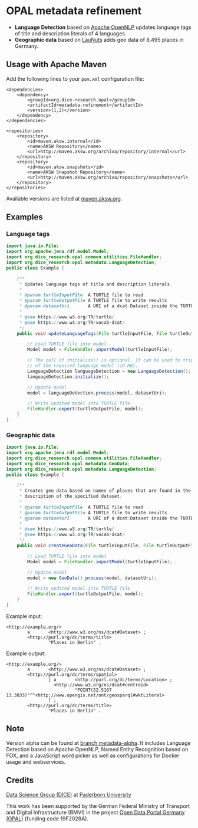 # OPAL metadata refinement

* **Language Detection** based on [Apache OpenNLP](https://opennlp.apache.org/) updates language tags of title and description literals of 4 languages.
* **Geographic data** based on [LauNuts](https://github.com/projekt-opal/LauNuts) adds geo data of 8,495 places in Germany.


## Usage with Apache Maven

Add the following lines to your `pom.xml` configuration file:

	<dependencies>
		<dependency>
			<groupId>org.dice-research.opal</groupId>
			<artifactId>metadata-refinement</artifactId>
			<version>[1,2)</version>
		</dependency>
	</dependencies>
	
	<repositories>
		<repository>
			<id>maven.aksw.internal</id>
			<name>AKSW Repository</name>
			<url>http://maven.aksw.org/archiva/repository/internal</url>
		</repository>
		<repository>
			<id>maven.aksw.snapshots</id>
			<name>AKSW Snapshot Repository</name>
			<url>http://maven.aksw.org/archiva/repository/snapshots</url>
		</repository>
	</repositories>
	
Available versions are listed at [maven.aksw.org](https://maven.aksw.org/archiva/#advancedsearch~internal/org.dice-research.opal~metadata-refinement~~~~~30).


## Examples

### Language tags

```Java
import java.io.File;
import org.apache.jena.rdf.model.Model;
import org.dice_research.opal.common.utilities.FileHandler;
import org.dice_research.opal.metadata.LanguageDetection;
public class Example {

	/**
	 * Updates language tags of title and description literals.
	 * 
	 * @param turtleInputFile  A TURTLE file to read
	 * @param turtleOutputFile A TURTLE file to write results
	 * @param datasetUri       A URI of a dcat:Dataset inside the TURTLE data
	 * 
	 * @see https://www.w3.org/TR/turtle/
	 * @see https://www.w3.org/TR/vocab-dcat/
	 */
	public void updateLanguageTags(File turtleInputFile, File turtleOutputFile, String datasetUri) throws Exception {

		// Load TURTLE file into model
		Model model = FileHandler.importModel(turtleInputFile);

		// The call of initialize() is optional. It can be used to trigger the download
		// of the required language model (10 MB).
		LanguageDetection languageDetection = new LanguageDetection();
		languageDetection.initialize();

		// Update model
		model = languageDetection.process(model, datasetUri);

		// Write updated model into TURTLE file
		FileHandler.export(turtleOutputFile, model);
	}
}

```


### Geographic data

```Java
import java.io.File;
import org.apache.jena.rdf.model.Model;
import org.dice_research.opal.common.utilities.FileHandler;
import org.dice_research.opal.metadata.GeoData;
import org.dice_research.opal.metadata.LanguageDetection;
public class Example {

	/**
	 * Creates geo data based on names of places that are found in the title and
	 * description of the specified dataset.
	 * 
	 * @param turtleInputFile  A TURTLE file to read
	 * @param turtleOutputFile A TURTLE file to write results
	 * @param datasetUri       A URI of a dcat:Dataset inside the TURTLE data
	 * 
	 * @see https://www.w3.org/TR/turtle/
	 * @see https://www.w3.org/TR/vocab-dcat/
	 */
	public void createGeoData(File turtleInputFile, File turtleOutputFile, String datasetUri) throws Exception {

		// Load TURTLE file into model
		Model model = FileHandler.importModel(turtleInputFile);

		// Update model
		model = new GeoData().process(model, datasetUri);

		// Write updated model into TURTLE file
		FileHandler.export(turtleOutputFile, model);
	}
}
```

Example input:

```
<http://example.org/>
        a       <http://www.w3.org/ns/dcat#Dataset> ;
        <http://purl.org/dc/terms/title>
                "Places in Berlin" .
```

Example output:

```
<http://example.org/>
        a       <http://www.w3.org/ns/dcat#Dataset> ;
        <http://purl.org/dc/terms/spatial>
                [ a       <http://purl.org/dc/terms/Location> ;
                  <http://www.w3.org/ns/dcat#centroid>
                          "POINT(52.5167 13.3833)"^^<http://www.opengis.net/ont/geosparql#wktLiteral>
                ] ;
        <http://purl.org/dc/terms/title>
                "Places in Berlin" .
```

## Note

Version alpha can be found at [branch metadata-alpha](https://github.com/projekt-opal/metadata-refinement/tree/metadata-alpha).
It includes 
Language Detection based on Apache OpenNLP,
Named Entity Recognition based on FOX, and
a JavaScript word picker
as well as configurations for Docker usage and webservices.


## Credits

[Data Science Group (DICE)](https://dice-research.org/) at [Paderborn University](https://www.uni-paderborn.de/)

This work has been supported by the German Federal Ministry of Transport and Digital Infrastructure (BMVI) in the project [Open Data Portal Germany (OPAL)](http://projekt-opal.de/) (funding code 19F2028A).
